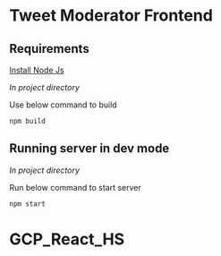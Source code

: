 # Tweet Moderator Frontend

## Requirements

[Install Node Js](https://nodejs.org/en/download/)

_In project directory_

Use below command to build

```
npm build
```

## Running server in dev mode

_In project directory_

Run below command to start server
```
npm start
```
# GCP_React_HS
